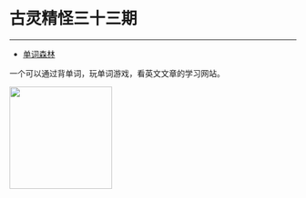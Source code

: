 # 古灵精怪三十三期
---

- [单词森林](https://wordforest.cn/)

一个可以通过背单词，玩单词游戏，看英文文章的学习网站。

<img width="180px" bor src="//cdn.jsdelivr.net/gh/caix-github/pics-storage/f33120240607.png">